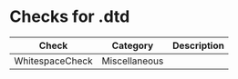 # Checks for .dtd

Check | Category | Description
----- | -------- | -----------
WhitespaceCheck | Miscellaneous | |